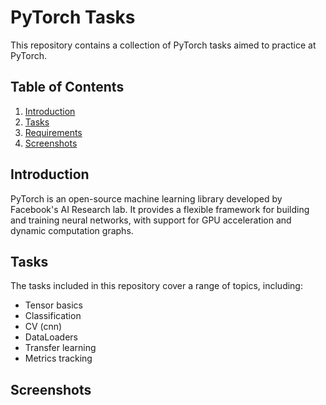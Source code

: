 # PyTorch Tasks

This repository contains a collection of PyTorch tasks aimed to practice at PyTorch.

## Table of Contents

1. [Introduction](#introduction)
2. [Tasks](#tasks)
3. [Requirements](#requirements)
4. [Screenshots](#screenshots)

## Introduction

PyTorch is an open-source machine learning library developed by Facebook's AI Research lab. It provides a flexible framework for building and training neural networks, with support for GPU acceleration and dynamic computation graphs.

## Tasks

The tasks included in this repository cover a range of topics, including:

- Tensor basics
- Classification
- CV (cnn)
- DataLoaders
- Transfer learning
- Metrics tracking

## Screenshots


